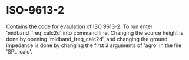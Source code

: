 # ISO-9613-2

Contains the code for evaulation of ISO 9613-2.
To run enter 'midband_freq_calc2d' into command line.
Changing the source height is done by opening 'midband_freq_calc2d', and changing the ground impedance is done by changing the first 3 arguments of 'agro' in the file 'SPL_calc'.

